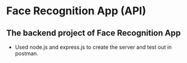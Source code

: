 # Face Recognition App (API)

## The backend project of Face Recognition App
- Used node.js and express.js to create the server and test out in postman.